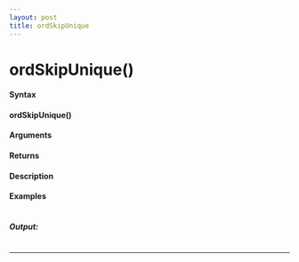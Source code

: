 ```yaml
---
layout: post
title: ordSkipUnique
---
```


# ordSkipUnique()


#### Syntax

#### ordSkipUnique()

#### Arguments

#### Returns

#### Description

#### Examples

```

```

##### Output:

```

```

---